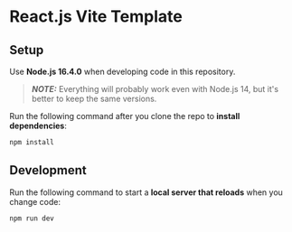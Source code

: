 # React.js Vite Template

## Setup
Use **Node.js 16.4.0** when developing code in this repository.
> **_NOTE:_** Everything will probably work even with Node.js 14, but it's better to keep the same versions.

Run the following command after you clone the repo to **install dependencies**:
```bash
npm install
```

## Development
Run the following command to start a **local server that reloads** when you change code:
```bash
npm run dev
```
